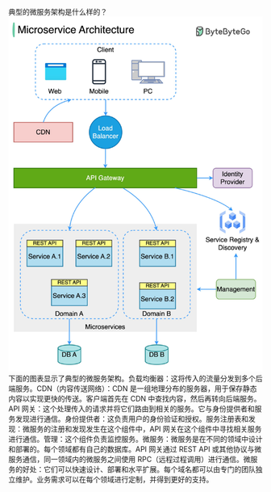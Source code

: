 典型的微服务架构是什么样的？![](../images/typical-microservice-arch.jpg)下面的图表显示了典型的微服务架构。负载均衡器：这将传入的流量分发到多个后端服务。CDN（内容传送网络）：CDN 是一组地理分布的服务器，用于保存静态内容以实现更快的传送。客户端首先在 CDN 中查找内容，然后再转向后端服务。API 网关：这个处理传入的请求并将它们路由到相关的服务。它与身份提供者和服务发现进行通信。身份提供者：这负责用户的身份验证和授权。服务注册表和发现：微服务的注册和发现发生在这个组件中，API 网关在这个组件中寻找相关服务进行通信。管理：这个组件负责监控服务。微服务：微服务是在不同的领域中设计和部署的。每个领域都有自己的数据库。API 网关通过 REST API 或其他协议与微服务通信，同一领域内的微服务之间使用 RPC（远程过程调用）进行通信。微服务的好处：它们可以快速设计、部署和水平扩展。每个域名都可以由专门的团队独立维护。业务需求可以在每个领域进行定制，并得到更好的支持。